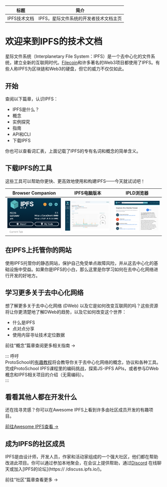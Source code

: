 标题|简介
|---|---|
IPFS技术文档|IPFS，星际文件系统的开发者技术文档主页 

# 欢迎来到IPFS的技术文档  

星际文件系统（Interplanetary File System：IPFS）是一个去中心化的文件系统，建立全新的互联网时代。[Filecoin](https://filecoin.io/)和许多著名的Web3项目都使用了IPFS。有些人称IPFS为区块链和Web3的硬盘，但它的威力不仅仅如此。  

## 开始  

查阅以下篇章，认识IPFS： 

- IPFS是什么？ 
- 概念  
- 实例探究  
- 指南  
- API和CLI
- 下载IPFS  

你也可以查看词汇表，上面记载了IPFS的专有名词和概念的简单含义。  

## 下载IPFS的工具  

这些工具可以帮助你更快、更高效地使用和构建IPFS——今天就试试吧！ 

Browser Companion|IPFS电脑版本|IPLD浏览器 
|---|---|---| 
![Firefox上的Browser Companion](./图像/ipfs-companion.png)|![IPFS电脑版本](./图像/ipfs-desktop.png)|![IPLD浏览器](./图像/ipld-explorer.png)

## 在IPFS上托管你的网站 

使用IPFS托管你的静态网站，保护自己免受单点故障风险，并从这去中心化的基础设施中受益。如果你是IPFS的小白，那么这里是你学习如何在去中心化网络进行开发的好地方。  

## 学习更多关于去中心化网络  

想了解更多关于去中心化网络 (DWeb) 以及它是如何改变互联网的吗？这些资源将让你更清楚地了解DWeb的趋势，以及它如何改变这个世界： 

- 什么是IPFS 
- 点对点分享  
- 使用内容寻址技术定位数据 

前往“概念”篇章查阅更多相关指南 →  

::: 呼吁  
ProtoSchool的[有趣教程](https://proto.school/tutorials)将会教导你关于去中心化网络的概念，协议和各种工具。完成ProtoSchool IPFS课程里的编码挑战，探索JS-IPFS APIs，或者参与DWeb概念和IPFS相关项目的介绍（无需编码）。  
:::

## 看看其他人都在开发什么  

还在找寻灵感？你可以在Awesome IPFS上看到许多由社区成员开发的有趣项目。 

[前往Awesome IPFS查看 →](https://awesome.ipfs.io/)

## 成为IPFS的社区成员  

IPFS是由设计师，开发人员，作家和活动家组成的一个强大社区，他们都在帮助改进此项目。你可以通过参加本地聚会，在会议上提供帮助，通过[Discord](https://discord.com/invite/KKucsCpZmY) 在线聊天或加入[IPFS的论坛](https:// /discuss.ipfs.io/)。

前往“社区”篇章查看更多 →

